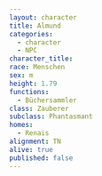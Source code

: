 ```yaml
---
layout: character
title: Almund
categories:
  - character
  - NPC
character_title: 
race: Menschen
sex: m
height: 1.79
functions:
  - Büchersammler
class: Zauberer
subclass: Phantasmant
homes:
  - Renais
alignment: TN
alive: true
published: false
---
```


